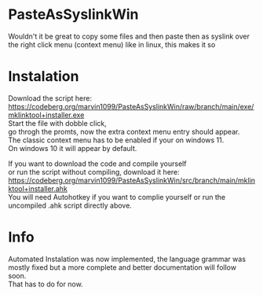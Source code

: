 # PasteAsSyslinkWin
Wouldn't it be great to copy some files and then paste then as syslink over the right click menu (context menu) like in linux, this makes it so

# Instalation
Download the script here:  
https://codeberg.org/marvin1099/PasteAsSyslinkWin/raw/branch/main/exe/mklinktool+installer.exe  
Start the file with dobble click,  
go throgh the promts,
now the extra context menu entry should appear.  
The classic context menu has to be enabled if your on windows 11.  
On windows 10 it will appear by default. 

If you want to download the code and compile yourself  
or run the script without compiling, download it here:  
https://codeberg.org/marvin1099/PasteAsSyslinkWin/src/branch/main/mklinktool+installer.ahk  
You will need Autohotkey if you want to complie yourself or run the uncompiled .ahk script directly above. 

# Info
Automated Instalation was now implemented, the language grammar was mostly fixed but a more complete and better documentation will follow soon.         
That has to do for now.       
